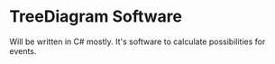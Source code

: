# TreeDiagram Software
Will be written in C# mostly.
It's software to calculate possibilities for events.
